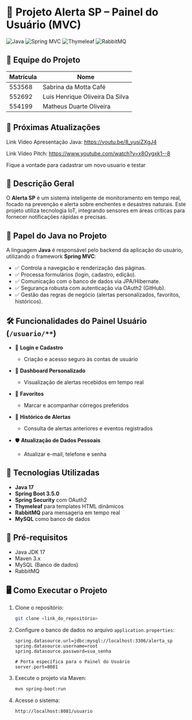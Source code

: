 # 🚨 Projeto Alerta SP – Painel do Usuário (MVC)

![Java](https://img.shields.io/badge/-Java-orange?logo=java\&logoColor=white)
![Spring MVC](https://img.shields.io/badge/-Spring%20MVC-green?logo=spring\&logoColor=white)
![Thymeleaf](https://img.shields.io/badge/-Thymeleaf-blue?logo=thymeleaf\&logoColor=white)
![RabbitMQ](https://img.shields.io/badge/-RabbitMQ-ff6600?logo=rabbitmq\&logoColor=white)

## 👥 Equipe do Projeto

| Matrícula | Nome                            |
| --------- | ------------------------------- |
| 553568    | Sabrina da Motta Café           |
| 552692    | Luís Henrique Oliveira Da Silva |
| 554199    | Matheus Duarte Oliveira         |

## 📌 Próximas Atualizações

Link Vídeo Apresentação Java: https://youtu.be/8_yusiZXgJ4

Link Vídeo Pitch: https://www.youtube.com/watch?v=x8Oygxk1--8

Fique a vontade para cadastrar um novo usuario e testar


## 📌 Descrição Geral

O **Alerta SP** é um sistema inteligente de monitoramento em tempo real, focado na prevenção e alerta sobre enchentes e desastres naturais. Este projeto utiliza tecnologia IoT, integrando sensores em áreas críticas para fornecer notificações rápidas e precisas.

## 🚀 Papel do Java no Projeto

A linguagem **Java** é responsável pelo backend da aplicação do usuário, utilizando o framework **Spring MVC**:

* ✅ Controla a navegação e renderização das páginas.
* ✅ Processa formulários (login, cadastro, edição).
* ✅ Comunicação com o banco de dados via JPA/Hibernate.
* ✅ Segurança robusta com autenticação via OAuth2 (GitHub).
* ✅ Gestão das regras de negócio (alertas personalizados, favoritos, históricos).

## 🛠️ Funcionalidades do Painel Usuário (`/usuario/**`)

* 👤 **Login e Cadastro**

    * Criação e acesso seguro às contas de usuário

* 📱 **Dashboard Personalizado**

    * Visualização de alertas recebidos em tempo real

* 🌟 **Favoritos**

    * Marcar e acompanhar córregos preferidos

* 📅 **Histórico de Alertas**

    * Consulta de alertas anteriores e eventos registrados

* 🛡️ **Atualização de Dados Pessoais**

    * Atualizar e-mail, telefone e senha

## 🔑 Tecnologias Utilizadas

* **Java 17**
* **Spring Boot 3.5.0**
* **Spring Security** com OAuth2
* **Thymeleaf** para templates HTML dinâmicos
* **RabbitMQ** para mensageria em tempo real
* **MySQL** como banco de dados

## 🚧 Pré-requisitos

* Java JDK 17
* Maven 3.x
* MySQL (Banco de dados)
* RabbitMQ

## 🖥️ Como Executar o Projeto

1. Clone o repositório:

   ```bash
   git clone <link_do_repositório>
   ```

2. Configure o banco de dados no arquivo `application.properties`:

   ```properties
   spring.datasource.url=jdbc:mysql://localhost:3306/alerta_sp
   spring.datasource.username=root
   spring.datasource.password=sua_senha

   # Porta específica para o Painel do Usuário
   server.port=8081
   ```

3. Execute o projeto via Maven:

   ```bash
   mvn spring-boot:run
   ```

4. Acesse o sistema:

   ```
   http://localhost:8081/usuario
   ```


